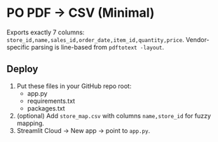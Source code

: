 # PO PDF → CSV (Minimal)

Exports exactly 7 columns: `store_id,name,sales_id,order_date,item_id,quantity,price`.
Vendor-specific parsing is line-based from `pdftotext -layout`.

## Deploy
1) Put these files in your GitHub repo root:
   - app.py
   - requirements.txt
   - packages.txt
2) (optional) Add `store_map.csv` with columns `name,store_id` for fuzzy mapping.
3) Streamlit Cloud → New app → point to `app.py`.

